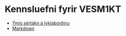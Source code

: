 # Kennsluefni fyrir VESM1KT

- [Ýmis sértákn á lyklaborðinu](./lyklabordid.md)
- [Markdown](./markdown.md)
